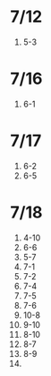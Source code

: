 # 7/12

1. 5-3

# 7/16

1. 6-1

# 7/17

1. 6-2
2. 6-5

# 7/18

1. 4-10
2. 6-6
3. 5-7
4. 7-1
5. 7-2
6. 7-4
7. 7-5
8. 7-6
9. 10-8
10. 9-10
11. 8-10
12. 8-7
13. 8-9
14. 